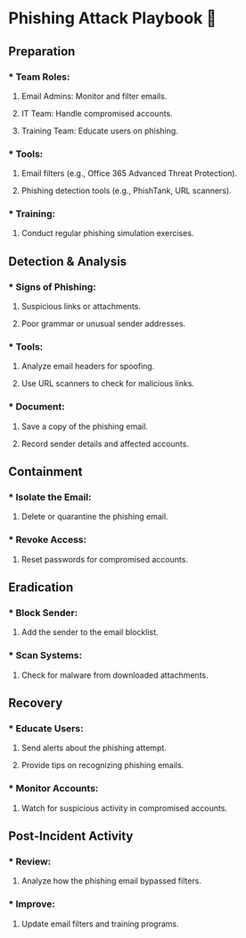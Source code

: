 # Phishing Attack Playbook 📧
## Preparation
### * Team Roles:

1. Email Admins: Monitor and filter emails.

2. IT Team: Handle compromised accounts.

3. Training Team: Educate users on phishing.

### * Tools:

1. Email filters (e.g., Office 365 Advanced Threat Protection).

2. Phishing detection tools (e.g., PhishTank, URL scanners).

### * Training:

1. Conduct regular phishing simulation exercises.

## Detection & Analysis
### * Signs of Phishing:

1. Suspicious links or attachments.

2. Poor grammar or unusual sender addresses.

### * Tools:

1. Analyze email headers for spoofing.

2. Use URL scanners to check for malicious links.

### * Document:

1. Save a copy of the phishing email.

2. Record sender details and affected accounts.

## Containment
### * Isolate the Email:

1. Delete or quarantine the phishing email.

### * Revoke Access:

1. Reset passwords for compromised accounts.

## Eradication
### * Block Sender:

1. Add the sender to the email blocklist.

### * Scan Systems:

1. Check for malware from downloaded attachments.

## Recovery
### * Educate Users:

1. Send alerts about the phishing attempt.

2. Provide tips on recognizing phishing emails.

### * Monitor Accounts:

1. Watch for suspicious activity in compromised accounts.

## Post-Incident Activity
### * Review:

1. Analyze how the phishing email bypassed filters.

### * Improve:

1. Update email filters and training programs.
